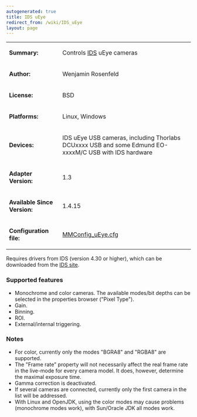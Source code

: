 ```yaml
---
autogenerated: true
title: IDS uEye
redirect_from: /wiki/IDS_uEye
layout: page
---
```


<table>
<tr>
<td markdown="1">

**Summary:**

</td>
<td markdown="1">

Controls [IDS](http://en.ids-imaging.com/) uEye cameras

</td>
</tr>
<tr>
<td markdown="1">

**Author:**

</td>
<td markdown="1">

Wenjamin Rosenfeld

</td>
</tr>
<tr>
<td markdown="1">

**License:**

</td>
<td markdown="1">

BSD

</td>
</tr>
<tr>
<td markdown="1">

**Platforms:**

</td>
<td markdown="1">

Linux, Windows

</td>
</tr>
<tr>
<td markdown="1">

**Devices:**

</td>
<td markdown="1">

IDS uEye USB cameras, including Thorlabs DCUxxxx USB and some Edmund
EO-xxxxM/C USB with IDS hardware

</td>
</tr>
<tr>
<td markdown="1">

**Adapter Version:**

</td>
<td markdown="1">

1.3

</td>
</tr>
<tr>
<td markdown="1">

**Available Since Version:**

</td>
<td markdown="1">

1.4.15

</td>
</tr>
<tr>
<td markdown="1">

**Configuration file:**

</td>
<td markdown="1">

[MMConfig_uEye.cfg](media/MMConfig_uEye.cfg)

</td>
</tr>
</table>

Requires drivers from IDS (version 4.30 or higher), which can be
downloaded from the [IDS
site](http://en.ids-imaging.com/download-ueye.html).

### Supported features

-   Monochrome and color cameras. The available modes/bit depths can be
    selected in the properties browser ("Pixel Type").
-   Gain.
-   Binning.
-   ROI.
-   External/internal triggering.

### Notes

-   For color, currently only the modes "BGRA8" and "RGBA8" are
    supported.
-   The "Frame rate" property will not necessarily affect the real frame
    rate in the live-mode for every camera model. It does, however,
    determine the maximal exposure time.
-   Gamma correction is deactivated.
-   If several cameras are connected, currently only the first camera in
    the list will be addressed.
-   With Linux and OpenJDK, using the color modes may cause problems
    (monochrome modes work), with Sun/Oracle JDK all modes work.
